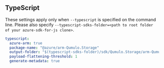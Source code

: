 ## TypeScript

These settings apply only when `--typescript` is specified on the command line.
Please also specify `--typescript-sdks-folder=<path to root folder of your azure-sdk-for-js clone>`.

```yaml $(typescript)
typescript:
  azure-arm: true
  package-name: "@azure/arm-Qumulo.Storage"
  output-folder: "$(typescript-sdks-folder)/sdk/Qumulo.Storage/arm-Qumulo.Storage"
  payload-flattening-threshold: 1
  generate-metadata: true
```
